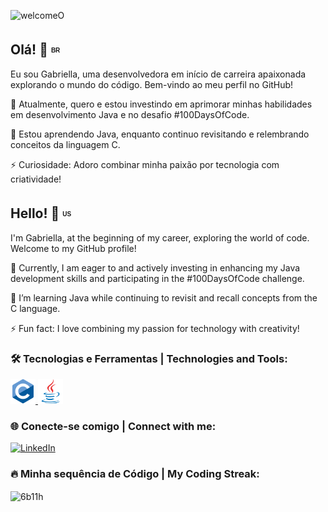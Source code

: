 
![welcomeO](https://github.com/user-attachments/assets/fa965163-c407-4ab8-874e-ba6905b292d6)

## Olá! 👋  <sup><sub><b><span style="font-size: 10px; font-family: Arial, sans-serif;">BR</span></b></sub></sup>

Eu sou Gabriella, uma desenvolvedora em início de carreira apaixonada explorando o mundo do código. Bem-vindo ao meu perfil no GitHub!

🔭 Atualmente, quero e estou investindo em aprimorar minhas habilidades em desenvolvimento Java e no desafio #100DaysOfCode.

🌱 Estou aprendendo Java, enquanto continuo revisitando e relembrando conceitos da linguagem C.

⚡ Curiosidade: Adoro combinar minha paixão por tecnologia com criatividade!

## Hello! 👋 <sup><sub><b><span style="font-size: 10px; font-family: Arial, sans-serif;">US</span></b></sub></sup>

I'm Gabriella, at the beginning of my career, exploring the world of code. Welcome to my GitHub profile!

🔭 Currently, I am eager to and actively investing in enhancing my Java development skills and participating in the #100DaysOfCode challenge.

🌱 I’m learning Java while continuing to revisit and recall concepts from the C language.

⚡ Fun fact: I love combining my passion for technology with creativity!

<h3 align="left">🛠️ Tecnologias e Ferramentas | Technologies and Tools:</h3>
<p align="left"> <a href="https://www.cprogramming.com/" target="_blank" rel="noreferrer"> <img src="https://raw.githubusercontent.com/devicons/devicon/master/icons/c/c-original.svg" alt="c" width="40" height="40"/> </a> <a href="https://www.java.com" target="_blank" rel="noreferrer"> <img src="https://raw.githubusercontent.com/devicons/devicon/master/icons/java/java-original.svg" alt="java" width="40" height="40"/> </a> </p>

### 🌐 Conecte-se comigo | Connect with me:
[![LinkedIn](https://img.shields.io/badge/LinkedIn-blue?style=for-the-badge&logo=linkedin)](https://www.linkedin.com/in/gabriella-t-9b000b236/)

### 🔥 Minha sequência de Código | My Coding Streak:
<p><img align="center" src="https://github-readme-streak-stats.herokuapp.com/?user=6b11h&" alt="6b11h" /></p>
